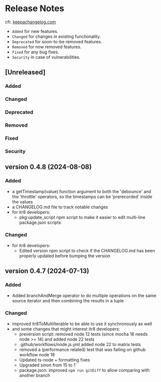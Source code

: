 # Release Notes

cfr. [keepachangelog.com](https://keepachangelog.com/en/1.1.0/)

- `Added` for new features.
- `Changed` for changes in existing functionality.
- `Deprecated` for soon-to-be removed features.
- `Removed` for now removed features.
- `Fixed` for any bug fixes.
- `Security` in case of vulnerabilities.

## [Unreleased]

### Added

### Changed

### Deprecated

### Removed

### Fixed

### Security

## version 0.4.8 (2024-08-08)

### Added

- a getTimestamp(value) function argument to both the 'debounce' and the 'throttle' operators,
  so the timestamps can be 'prerecorded' inside the values
- a CHANGELOG.md file to track notable changes
- for itr8 developers:
  - pkg:update_script npm script to make it easier to edit multi-line package.json scripts

### Changed

- for itr8 developers:
  - Edited version npm script to check if the CHANGELOG.md has been properly updated before bumping the version

## version 0.4.7 (2024-07-13)

### Added

- Added branchAndMerge operator to do multiple operations on the same source iterator
  and then combining the results in a tuple

### Changed

- improved itr8ToMultiIterable to be able to use it synchronously as well
- and some changes that might interest itr8 developers:
  - preversion script: removed node 12 tests (since mocha 18 needs node >= 14) and added node 22 tests
  - .github/workflows/node.js.yml added node 22 to matrix tests
  - removed a (performance related) test that was failing on github workflow node 18
  - Updated ts-node + formatting fixes
  - Upgraded sinon from 15 to 1`
  - package.json: improved `npm run gitDiff` to allow comparing with another branch
